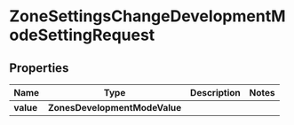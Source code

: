 

# ZoneSettingsChangeDevelopmentModeSettingRequest


## Properties

| Name | Type | Description | Notes |
|------------ | ------------- | ------------- | -------------|
|**value** | **ZonesDevelopmentModeValue** |  |  |




